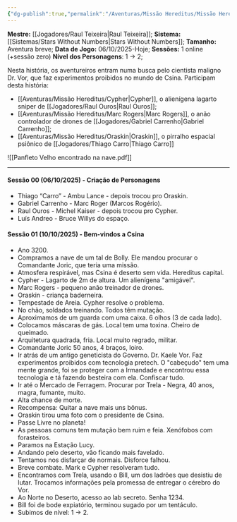 ```yaml
---
{"dg-publish":true,"permalink":"/Aventuras/Missão Hereditus/Missão Hereditus/","created":"2025-10-13T17:42:13.218-03:00"}
---
```


**Mestre:** [[Jogadores/Raul Teixeira\|Raul Teixeira]];
**Sistema:**  [[Sistemas/Stars Without Numbers\|Stars Without Numbers]];
**Tamanho:** Aventura breve;
**Data de Jogo:** 06/10/2025-Hoje;
**Sessões:** 1 online (+sessão zero)
**Nível dos Personagens**: 1 -> 2;

Nesta história, os aventureiros entram numa busca pelo cientista maligno Dr. Vor, que faz experimentos proibidos no mundo de Csina.
Participam desta história:
- [[Aventuras/Missão Hereditus/Cypher\|Cypher]], o alienígena lagarto sniper de [[Jogadores/Raul Ouros\|Raul Ouros]];
- [[Aventuras/Missão Hereditus/Marc Rogers\|Marc Rogers]], o anão controlador de drones de [[Jogadores/Gabriel Carrenho\|Gabriel Carrenho]];
- [[Aventuras/Missão Hereditus/Oraskin\|Oraskin]], o pirralho espacial psiônico de [[Jogadores/Thiago Carro\|Thiago Carro]]

![[Panfleto Velho encontrado na nave.pdf]]

---
#### Sessão 00 (06/10/2025) - Criação de Personagens
- Thiago “Carro” - Ambu Lance - depois trocou pro Oraskin.
- Gabriel Carrenho - Marc Roger (Marcos Rogério).
- Raul Ouros - Michel Kaiser - depois trocou pro Cypher.
- Luís Andreo - Bruce Willys do espaço.
#### Sessão 01 (10/10/2025) - Bem-vindos a Csina
- Ano 3200.
- Compramos a nave de um tal de Bolly. Ele mandou procurar o Comandante Joric, que teria uma missão.
- Atmosfera respirável, mas Csina é deserto sem vida. Hereditus capital.
- Cypher - Lagarto de 2m de altura. Um alienígena "amigável".
- Marc Rogers - pequeno anão treinador de drones.
- Oraskin - criança baderneira.
- Tempestade de Areia. Cypher resolve o problema.
- No chão, soldados treinando. Todos têm mutação.
- Aproximamos de um guarda com uma caixa. 6 olhos (3 de cada lado).
- Colocamos máscaras de gás. Local tem uma toxina. Cheiro de queimado.
- Arquitetura quadrada, fria. Local muito regrado, militar.
- Comandante Joric 50 anos, 4 braços, loiro.
- Ir atrás de um antigo geneticista do Governo. Dr. Kaele Vor. Faz experimentos proibidos com tecnologia pretech. O "cabeçudo" tem uma mente grande, foi se proteger com a Irmandade e encontrou essa tecnologia e tá fazendo besteira com ela. Confiscar tudo.
- Ir até o Mercado de Ferragem. Procurar por Trela - Negra, 40 anos, magra, fumante, muito.
- Alta chance de morte.
- Recompensa: Quitar a nave mais uns bônus.
- Oraskin tirou uma foto com o presidente de Csina.
- Passe Livre no planeta!
- As pessoas comuns tem mutação bem ruim e feia. Xenófobos com forasteiros.
- Paramos na Estação Lucy.
- Andando pelo deserto, vão ficando mais favelado.
- Tentamos nos disfarçar de normais. Disforce falhou.
- Breve combate. Mark e Cypher resolveram tudo.
- Encontramos com Trela, usando o Bill, um dos ladrões que desistiu de lutar. Trocamos informações pela promessa de entregar o cérebro do Vor.
- Ao Norte no Deserto, acesso ao lab secreto. Senha 1234.
- Bill foi de bode expiatório, terminou sugado por um tentáculo.
- Subimos de nível: 1 -> 2.